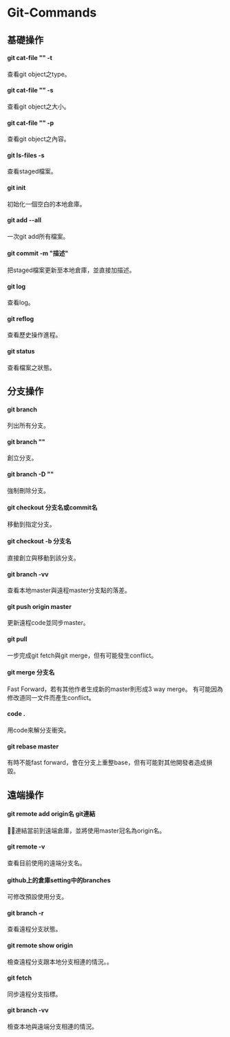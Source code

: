 # Git-Commands



## 基礎操作
#### git cat-file "" -t
查看git object之type。

#### git cat-file "" -s
查看git object之大小。

#### git cat-file "" -p
查看git object之內容。

#### git ls-files -s
查看staged檔案。

#### git init
初始化一個空白的本地倉庫。

#### git add --all
一次git add所有檔案。

#### git commit -m "描述"
把staged檔案更新至本地倉庫，並直接加描述。

#### git log
查看log。

#### git reflog
查看歷史操作進程。

#### git status
查看檔案之狀態。



## 分支操作
#### git branch
列出所有分支。

#### git branch ""
創立分支。

#### git branch -D ""
強制刪除分支。

#### git checkout 分支名或commit名
移動到指定分支。

#### git checkout -b 分支名
直接創立與移動到該分支。

#### git branch -vv
查看本地master與遠程master分支點的落差。

#### git push origin master
更新遠程code並同步master。

#### git pull
一步完成git fetch與git merge，但有可能發生conflict。

#### git merge 分支名
Fast Forward，若有其他作者生成新的master則形成3 way merge。
有可能因為修改道同一文件而產生conflict。

#### code . 
用code來解分支衝突。

#### git rebase master
有時不能fast forward，會在分支上重整base，但有可能對其他開發者造成損毀。



## 遠端操作
#### git remote add origin名 git連結
連結當前到遠端倉庫，並將使用master冠名為origin名。

#### git remote -v
查看目前使用的遠端分支名。

#### github上的倉庫setting中的branches
可修改預設使用分支。

#### git branch -r 
查看遠程分支狀態。

#### git remote show origin
檢查遠程分支跟本地分支相連的情況。。

#### git fetch
同步遠程分支指標。

#### git branch -vv
檢查本地與遠端分支相連的情況。

